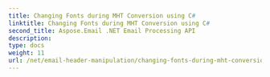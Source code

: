 ```yaml
---
title: Changing Fonts during MHT Conversion using C#
linktitle: Changing Fonts during MHT Conversion using C#
second_title: Aspose.Email .NET Email Processing API
description: 
type: docs
weight: 11
url: /net/email-header-manipulation/changing-fonts-during-mht-conversion-using-csharp/
---
```

